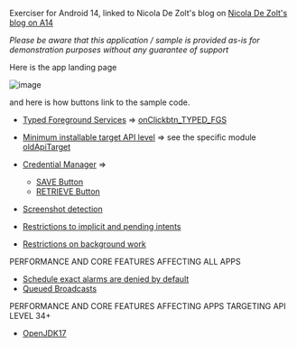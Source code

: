 Exerciser for Android 14, linked to Nicola De Zolt's blog on [Nicola De Zolt's blog on A14](https://developer.zebra.com/blog/whats-new-androidtm-14-and-impact-zebra-developers)

_Please be aware that this application / sample is provided as-is for demonstration purposes without any guarantee of support_

Here is the app landing page

![image](https://github.com/user-attachments/assets/17d4ecba-1a90-4e48-b553-067578cf043c)

and here is how buttons link to the sample code.

- [Typed Foreground Services](#fgstyperequired) => [onClickbtn_TYPED_FGS](https://github.com/ZebraDevs/A14-CHALLENGER/blob/c75692173952a1eb1a1f177f30afd812e57839a0/app/src/main/java/com/ndzl/a14challenger/MainActivity2.kt#L84)
- [Minimum installable target API level](#mintargetapi) => see the specific module [oldApiTarget](https://github.com/ZebraDevs/A14-CHALLENGER/blob/c75692173952a1eb1a1f177f30afd812e57839a0/oldApiTarget/build.gradle.kts#L13)

- [Credential Manager](#credman) =>
    * [SAVE Button](https://github.com/ZebraDevs/A14-CHALLENGER/blob/c75692173952a1eb1a1f177f30afd812e57839a0/app/src/main/java/com/ndzl/a14challenger/MainActivity2.kt#L98C21-L98C49)
    * [RETRIEVE Button](https://github.com/ZebraDevs/A14-CHALLENGER/blob/c75692173952a1eb1a1f177f30afd812e57839a0/app/src/main/java/com/ndzl/a14challenger/MainActivity2.kt#L129)
- [Screenshot detection](#screendetect)
- [Restrictions to implicit and pending intents](#intentrestrict)
- [Restrictions on background work](#bgwrestrict)

PERFORMANCE AND CORE FEATURES AFFECTING ALL APPS
- [Schedule exact alarms are denied by default](#exactalarms)
- [Queued Broadcasts](#queuedbroadcasts)

PERFORMANCE AND CORE FEATURES AFFECTING APPS TARGETING API LEVEL 34+

- [OpenJDK17](#openjdk17)
